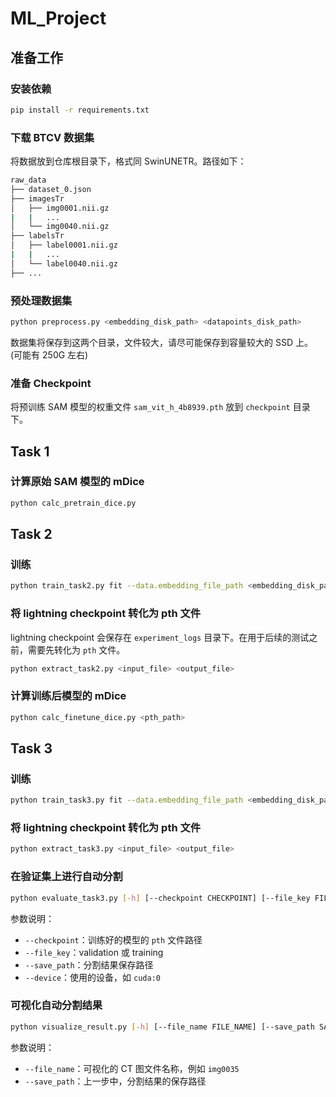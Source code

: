 # ML_Project

## 准备工作

### 安装依赖
```bash
pip install -r requirements.txt
```

### 下载 BTCV 数据集
将数据放到仓库根目录下，格式同 SwinUNETR。路径如下：
```bash
raw_data
├── dataset_0.json
├── imagesTr
│   ├── img0001.nii.gz
|   |   ...
│   └── img0040.nii.gz
├── labelsTr
│   ├── label0001.nii.gz
|   |   ...
│   └── label0040.nii.gz
├── ...
```

### 预处理数据集
```bash
python preprocess.py <embedding_disk_path> <datapoints_disk_path>
```

数据集将保存到这两个目录，文件较大，请尽可能保存到容量较大的 SSD 上。 (可能有 250G 左右)

### 准备 Checkpoint
将预训练 SAM 模型的权重文件 `sam_vit_h_4b8939.pth` 放到 `checkpoint` 目录下。

## Task 1
### 计算原始 SAM 模型的 mDice
```bash
python calc_pretrain_dice.py
```

## Task 2
### 训练
```bash
python train_task2.py fit --data.embedding_file_path <embedding_disk_path> --data.datapoint_file_path <datapoints_disk_path>
```

### 将 lightning checkpoint 转化为 pth 文件
lightning checkpoint 会保存在 `experiment_logs` 目录下。在用于后续的测试之前，需要先转化为 `pth` 文件。

```bash
python extract_task2.py <input_file> <output_file>
```

### 计算训练后模型的 mDice
```bash
python calc_finetune_dice.py <pth_path>
```

## Task 3
### 训练
```bash
python train_task3.py fit --data.embedding_file_path <embedding_disk_path> --data.datapoint_file_path <datapoints_disk_path>
```

### 将 lightning checkpoint 转化为 pth 文件
```bash
python extract_task3.py <input_file> <output_file>
```

### 在验证集上进行自动分割
```bash
python evaluate_task3.py [-h] [--checkpoint CHECKPOINT] [--file_key FILE_KEY] [--save_path SAVE_PATH] [--device DEVICE]
```

参数说明：
- `--checkpoint`：训练好的模型的 `pth` 文件路径
- `--file_key`：validation 或 training
- `--save_path`：分割结果保存路径
- `--device`：使用的设备，如 `cuda:0`


### 可视化自动分割结果
```bash
python visualize_result.py [-h] [--file_name FILE_NAME] [--save_path SAVE_PATH]
```

参数说明：
- `--file_name`：可视化的 CT 图文件名称，例如 `img0035`
- `--save_path`：上一步中，分割结果的保存路径
